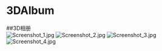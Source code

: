 # 3DAlbum
##3D相册<br>
![Screenshot_1.jpg](https://github.com/2487686673/3DAlbum/screenshot/Screenshot_1.jpg)
![Screenshot_2.jpg](https://github.com/2487686673/3DAlbum/screenshot/Screenshot_2.jpg)
![Screenshot_3.jpg](https://github.com/2487686673/3DAlbum/screenshot/Screenshot_3.jpg)
![Screenshot_4.jpg](https://github.com/2487686673/3DAlbum/screenshot/Screenshot_4.jpg)
